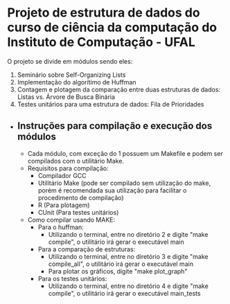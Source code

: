 # Projeto de estrutura de dados do curso de ciência da computação do Instituto de Computação - UFAL

O projeto se divide em módulos sendo eles:
  1. Seminário sobre Self-Organizing Lists
  2. Implementação do algorítimo de Huffman
  3. Contagem e plotagem da comparação entre duas estruturas de dados: Listas vs. Árvore de Busca Binária
  4. Testes unitários para uma estrutura de dados: Fila de Prioridades

* ## Instruções para compilação e execução dos módulos
  * Cada módulo, com exceção do 1 possuem um Makefile e podem ser compilados com o utilitário Make.
  * Requisitos para compilação: 
    * Compilador GCC
    * Utilitário Make (pode ser compilado sem utilização do make, porém é recomendada sua utilização para facilitar o procedimento de compilação)
    * R (Para plotagem)
    * CUnit (Para testes unitários)
  * Como compilar usando MAKE:
    * Para o huffman:
      * Utilizando o terminal, entre no diretório 2 e digite "make compile", o utilitário irá gerar o executável main
    * Para a comparação de estruturas:
      * Utilizando o terminal, entre no diretório 3 e digite "make compile_all", o utilitário irá gerar o executável main
      * Para plotar os gráficos, digite "make plot_graph"
    * Para os testes unitários:
      * Utilizando o terminal, entre no diretório 4 e digite "make compile", o utilitário irá gerar o executável main_tests
  
